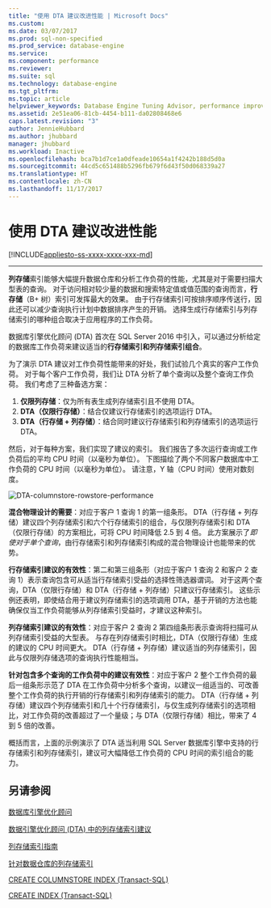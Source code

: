 ```yaml
---
title: "使用 DTA 建议改进性能 | Microsoft Docs"
ms.custom: 
ms.date: 03/07/2017
ms.prod: sql-non-specified
ms.prod_service: database-engine
ms.service: 
ms.component: performance
ms.reviewer: 
ms.suite: sql
ms.technology: database-engine
ms.tgt_pltfrm: 
ms.topic: article
helpviewer_keywords: Database Engine Tuning Advisor, performance improvements
ms.assetid: 2e51ea06-81cb-4454-b111-da02808468e6
caps.latest.revision: "3"
author: JennieHubbard
ms.author: jhubbard
manager: jhubbard
ms.workload: Inactive
ms.openlocfilehash: bca7b1d7ce1a0dfeade10654a1f4242b188d5d0a
ms.sourcegitcommit: 44cd5c651488b5296fb679f6d43f50d068339a27
ms.translationtype: HT
ms.contentlocale: zh-CN
ms.lasthandoff: 11/17/2017
---
```

# <a name="performance-improvements-using-dta-recommendations"></a>使用 DTA 建议改进性能
[!INCLUDE[appliesto-ss-xxxx-xxxx-xxx-md](../../includes/appliesto-ss-xxxx-xxxx-xxx-md.md)]


---
**列存储**索引能够大幅提升数据仓库和分析工作负荷的性能，尤其是对于需要扫描大型表的查询。 对于访问相对较少量的数据和搜索特定值或值范围的查询而言，**行存储**（B+ 树）索引可发挥最大的效果。 由于行存储索引可按排序顺序传送行，因此还可以减少查询执行计划中数据排序产生的开销。 选择生成行存储索引与列存储索引的哪种组合取决于应用程序的工作负荷。

数据库引擎优化顾问 (DTA) 首次在 SQL Server 2016 中引入，可以通过分析给定的数据库工作负荷来建议适当的**行存储索引和列存储索引组合**。 

为了演示 DTA 建议对工作负荷性能带来的好处，我们试验几个真实的客户工作负荷。 对于每个客户工作负荷，我们让 DTA 分析了单个查询以及整个查询工作负荷。 我们考虑了三种备选方案：
  
  1. **仅限列存储**：仅为所有表生成列存储索引且不使用 DTA。 
  2. **DTA（仅限行存储）**：结合仅建议行存储索引的选项运行 DTA。
  3. **DTA（行存储 + 列存储）**：结合同时建议行存储索引和列存储索引的选项运行 DTA。  
   
然后，对于每种方案，我们实现了建议的索引。 我们报告了多次运行查询或工作负荷后的平均 CPU 时间（以毫秒为单位）。 下图描绘了两个不同客户数据库中工作负荷的 CPU 时间（以毫秒为单位）。 请注意，Y 轴（CPU 时间）使用对数刻度。   


![DTA-columnstore-rowstore-performance](../../relational-databases/performance/media/dta-columnstore-rowstore-performance.gif)



**混合物理设计的需要**：对应于客户 1 查询 1 的第一组条形。 DTA（行存储 + 列存储）建议四个列存储索引和六个行存储索引的组合，与仅限列存储索引和 DTA（仅限行存储）的方案相比，可将 CPU 时间降低 2.5 到 4 倍。 此方案展示了*即使对于单个查询*，由行存储索引和列存储索引构成的混合物理设计也能带来的优势。 

**行存储索引建议的有效性**：第二和第三组条形（对应于客户 1 查询 2 和客户 2 查询 1）表示查询包含可从适当行存储索引受益的选择性筛选器谓词。 对于这两个查询，DTA（仅限行存储）和 DTA（行存储 + 列存储）只建议行存储索引。 这些示例还表明，即使结合用于建议列存储索引的选项调用 DTA，基于开销的方法也能确保仅当工作负荷能够从列存储索引受益时，才建议这种索引。

**列存储索引建议的有效性**：对应于客户 2 查询 2 第四组条形表示查询将扫描可从列存储索引受益的大型表。 与存在列存储索引时相比，DTA（仅限行存储）生成的建议的 CPU 时间更大。 DTA（行存储 + 列存储）建议适当的列存储索引，因此与仅限列存储选项的查询执行性能相当。

**针对包含多个查询的工作负荷中的建议有效性**：对应于客户 2 整个工作负荷的最后一组条形示范了 DTA 在工作负荷中分析多个查询，以建议一组适当的、可改善整个工作负荷的执行开销的行存储索引和列存储索引的能力。 DTA（行存储 + 列存储）建议四个列存储索引和几十个行存储索引，与仅生成列存储索引的选项相比，对工作负荷的改善超过了一个量级；与 DTA（仅限行存储）相比，带来了 4 到 5 倍的改善。

概括而言，上面的示例演示了 DTA 适当利用 SQL Server 数据库引擎中支持的行存储索引和列存储索引，建议可大幅降低工作负荷的 CPU 时间的索引组合的能力。 

<a name="see-also"></a>另请参阅
---
[数据库引擎优化顾问](../../relational-databases/performance/database-engine-tuning-advisor.md)

[数据引擎优化顾问 (DTA) 中的列存储索引建议](../../relational-databases/performance/columnstore-index-recommendations-in-database-engine-tuning-advisor-dta.md)

[列存储索引指南](~/relational-databases/indexes/columnstore-indexes-overview.md)

[针对数据仓库的列存储索引](~/relational-databases/indexes/columnstore-indexes-data-warehouse.md)

[CREATE COLUMNSTORE INDEX (Transact-SQL)](../../t-sql/statements/create-columnstore-index-transact-sql.md)

[CREATE INDEX (Transact-SQL)](../../t-sql/statements/create-index-transact-sql.md)



